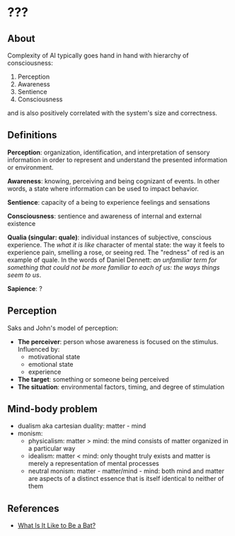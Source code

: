 # ???

## About

Complexity of AI typically goes hand in hand with hierarchy of consciousness:

1. Perception
2. Awareness
3. Sentience
4. Consciousness

and is also positively correlated with the system's size and correctness.

## Definitions

**Perception**: organization, identification, and interpretation of sensory information in order to represent and understand the presented information or environment.

**Awareness**: knowing, perceiving and being cognizant of events. In other words, a state where information can be used to impact behavior.

**Sentience**: capacity of a being to experience feelings and sensations

**Consciousness**: sentience and awareness of internal and external existence

**Qualia (singular: quale)**: individual instances of subjective, conscious experience. The _what it is like_ character of mental state: the way it feels to experience pain, smelling a rose, or seeing red. The "redness" of red is an example of quale. In the words of Daniel Dennett: _an unfamiliar term for something that could not be more familiar to each of us: the ways things seem to us_.

**Sapience**: ?

## Perception

Saks and John's model of perception:

- **The perceiver**: person whose awareness is focused on the stimulus. Influenced by:
  - motivational state
  - emotional state
  - experience
- **The target**: something or someone being perceived
- **The situation**: environmental factors, timing, and degree of stimulation

## Mind-body problem

- dualism aka cartesian duality: matter - mind
- monism:
  - physicalism: matter > mind: the mind consists of matter organized in a particular way
  - idealism: matter < mind: only thought truly exists and matter is merely a representation of mental processes
  - neutral monism: matter - matter/mind - mind: both mind and matter are aspects of a distinct essence that is itself identical to neither of them

## References

- [What Is It Like to Be a Bat?](http://www.philosopher.eu/others-writings/nagel-what-is-it-like-to-be-a-bat/)
